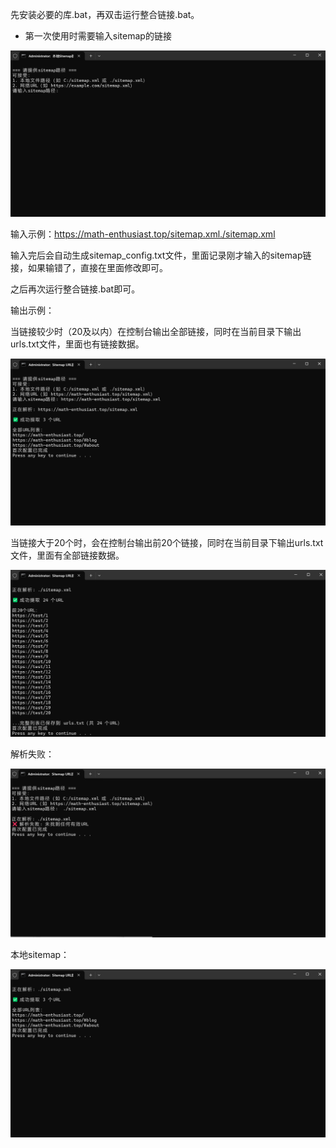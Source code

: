 先安装必要的库.bat，再双击运行整合链接.bat。

- 第一次使用时需要输入sitemap的链接

<img src=".\fig\1.png">

输入示例：https://math-enthusiast.top/sitemap.xml./sitemap.xml

输入完后会自动生成sitemap_config.txt文件，里面记录刚才输入的sitemap链接，如果输错了，直接在里面修改即可。

之后再次运行整合链接.bat即可。

输出示例：

当链接较少时（20及以内）在控制台输出全部链接，同时在当前目录下输出urls.txt文件，里面也有链接数据。

<img src=".\fig\2.png">

当链接大于20个时，会在控制台输出前20个链接，同时在当前目录下输出urls.txt文件，里面有全部链接数据。

<img src=".\fig\3.png">

解析失败：

<img src=".\fig\4.png">

本地sitemap：

<img src=".\fig\5.png">
